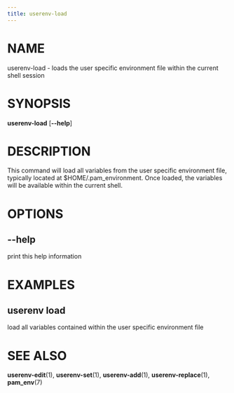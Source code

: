 ```yaml
---
title: userenv-load
---
```


# NAME

userenv-load - loads the user specific environment file within the current shell session

# SYNOPSIS

**userenv-load** [**--help**]

# DESCRIPTION

This command will load all variables from the user specific environment file, typically located at
$HOME/.pam_environment. Once loaded, the variables will be available within the current shell.

# OPTIONS

## --help

print this help information

# EXAMPLES

## userenv load

load all variables contained within the user specific environment file

# SEE ALSO

**userenv-edit**(1), **userenv-set**(1), **userenv-add**(1), **userenv-replace**(1), **pam_env**(7)
